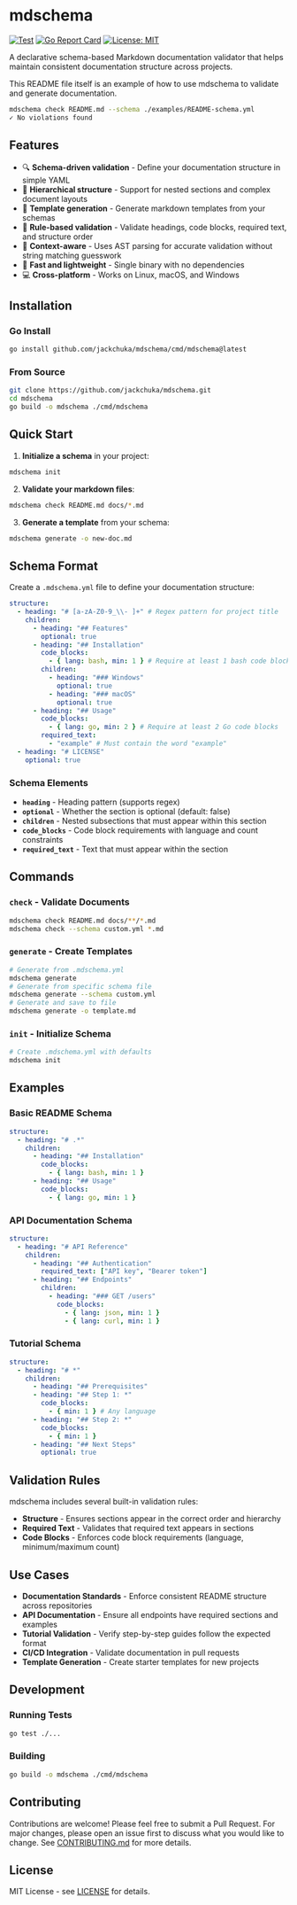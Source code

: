 # mdschema

[![Test](https://github.com/jackchuka/mdschema/workflows/Test/badge.svg)](https://github.com/jackchuka/mdschema/actions)
[![Go Report Card](https://goreportcard.com/badge/github.com/jackchuka/mdschema)](https://goreportcard.com/report/github.com/jackchuka/mdschema)
[![License: MIT](https://img.shields.io/badge/License-MIT-yellow.svg)](https://opensource.org/licenses/MIT)

A declarative schema-based Markdown documentation validator that helps maintain consistent documentation structure across projects.

This README file itself is an example of how to use mdschema to validate and generate documentation.

```bash
mdschema check README.md --schema ./examples/README-schema.yml
✓ No violations found
```

## Features

- 🔍 **Schema-driven validation** - Define your documentation structure in simple YAML
- 🌳 **Hierarchical structure** - Support for nested sections and complex document layouts
- 📝 **Template generation** - Generate markdown templates from your schemas
- 🔧 **Rule-based validation** - Validate headings, code blocks, required text, and structure order
- 🎯 **Context-aware** - Uses AST parsing for accurate validation without string matching guesswork
- 🚀 **Fast and lightweight** - Single binary with no dependencies
- 💻 **Cross-platform** - Works on Linux, macOS, and Windows

## Installation

### Go Install

```bash
go install github.com/jackchuka/mdschema/cmd/mdschema@latest
```

### From Source

```bash
git clone https://github.com/jackchuka/mdschema.git
cd mdschema
go build -o mdschema ./cmd/mdschema
```

## Quick Start

1. **Initialize a schema** in your project:

```bash
mdschema init
```

2. **Validate your markdown files**:

```bash
mdschema check README.md docs/*.md
```

3. **Generate a template** from your schema:

```bash
mdschema generate -o new-doc.md
```

## Schema Format

Create a `.mdschema.yml` file to define your documentation structure:

```yaml
structure:
  - heading: "# [a-zA-Z0-9_\\- ]+" # Regex pattern for project title
    children:
      - heading: "## Features"
        optional: true
      - heading: "## Installation"
        code_blocks:
          - { lang: bash, min: 1 } # Require at least 1 bash code block
        children:
          - heading: "### Windows"
            optional: true
          - heading: "### macOS"
            optional: true
      - heading: "## Usage"
        code_blocks:
          - { lang: go, min: 2 } # Require at least 2 Go code blocks
        required_text:
          - "example" # Must contain the word "example"
  - heading: "# LICENSE"
    optional: true
```

### Schema Elements

- **`heading`** - Heading pattern (supports regex)
- **`optional`** - Whether the section is optional (default: false)
- **`children`** - Nested subsections that must appear within this section
- **`code_blocks`** - Code block requirements with language and count constraints
- **`required_text`** - Text that must appear within the section

## Commands

### `check` - Validate Documents

```bash
mdschema check README.md docs/**/*.md
mdschema check --schema custom.yml *.md
```

### `generate` - Create Templates

```bash
# Generate from .mdschema.yml
mdschema generate
# Generate from specific schema file
mdschema generate --schema custom.yml
# Generate and save to file
mdschema generate -o template.md
```

### `init` - Initialize Schema

```bash
# Create .mdschema.yml with defaults
mdschema init
```

## Examples

### Basic README Schema

```yaml
structure:
  - heading: "# .*"
    children:
      - heading: "## Installation"
        code_blocks:
          - { lang: bash, min: 1 }
      - heading: "## Usage"
        code_blocks:
          - { lang: go, min: 1 }
```

### API Documentation Schema

```yaml
structure:
  - heading: "# API Reference"
    children:
      - heading: "## Authentication"
        required_text: ["API key", "Bearer token"]
      - heading: "## Endpoints"
        children:
          - heading: "### GET /users"
            code_blocks:
              - { lang: json, min: 1 }
              - { lang: curl, min: 1 }
```

### Tutorial Schema

```yaml
structure:
  - heading: "# *"
    children:
      - heading: "## Prerequisites"
      - heading: "## Step 1: *"
        code_blocks:
          - { min: 1 } # Any language
      - heading: "## Step 2: *"
        code_blocks:
          - { min: 1 }
      - heading: "## Next Steps"
        optional: true
```

## Validation Rules

mdschema includes several built-in validation rules:

- **Structure** - Ensures sections appear in the correct order and hierarchy
- **Required Text** - Validates that required text appears in sections
- **Code Blocks** - Enforces code block requirements (language, minimum/maximum count)

## Use Cases

- **Documentation Standards** - Enforce consistent README structure across repositories
- **API Documentation** - Ensure all endpoints have required sections and examples
- **Tutorial Validation** - Verify step-by-step guides follow the expected format
- **CI/CD Integration** - Validate documentation in pull requests
- **Template Generation** - Create starter templates for new projects

## Development

### Running Tests

```bash
go test ./...
```

### Building

```bash
go build -o mdschema ./cmd/mdschema
```

## Contributing

Contributions are welcome! Please feel free to submit a Pull Request. For major changes, please open an issue first to discuss what you would like to change. See [CONTRIBUTING.md](CONTRIBUTING.md) for more details.

## License

MIT License - see [LICENSE](LICENSE) for details.
